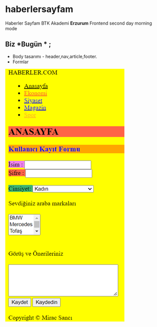 # haberlersayfam
Haberler Sayfam BTK Akademi **Erzurum** Frontend second day  morning mode 
## Biz *Bugün * ; 
* Body tasarımı - header,nav,article,footer.
* Formlar

![](image.png)

